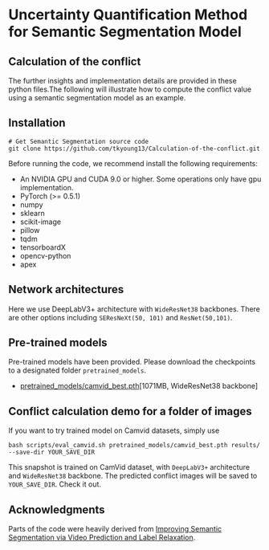 # Uncertainty Quantification Method for Semantic Segmentation Model
## Calculation of the conflict
The further insights and implementation details are provided in these python files.The following will illustrate how to compute the conflict value using a semantic segmentation model as an example.
## Installation 

    # Get Semantic Segmentation source code
    git clone https://github.com/tkyoung13/Calculation-of-the-conflict.git




Before running the code, we recommend  install the following requirements: 

* An NVIDIA GPU and CUDA 9.0 or higher. Some operations only have gpu implementation.
* PyTorch (>= 0.5.1)
* numpy
* sklearn
* scikit-image
* pillow
* tqdm
* tensorboardX
* opencv-python
* apex


## Network architectures

Here we use DeepLabV3+ architecture with `WideResNet38` backbones. There are other options including `SEResNeXt(50, 101)` and `ResNet(50,101)`. 

  
## Pre-trained models
Pre-trained models have been provided. Please download the checkpoints to a designated folder `pretrained_models`. 

* [pretrained_models/camvid_best.pth](https://drive.google.com/file/d/1OzUCbFdXulB2P80Qxm7C3iNTeTP0Mvb_/view?usp=sharing)[1071MB, WideResNet38 backbone]


## Conflict calculation demo for a folder of images

If you want to try trained model on Camvid datasets, simply use

```
bash scripts/eval_camvid.sh pretrained_models/camvid_best.pth results/ --save-dir YOUR_SAVE_DIR
```
This snapshot is trained on CamVid dataset, with `DeepLabV3+` architecture and `WideResNet38` backbone. The predicted conflict images will be saved to `YOUR_SAVE_DIR`. Check it out. 


## Acknowledgments

Parts of the code were heavily derived from [Improving Semantic Segmentation via Video Prediction and Label Relaxation](https://github.com/YeLyuUT/SSeg.git).